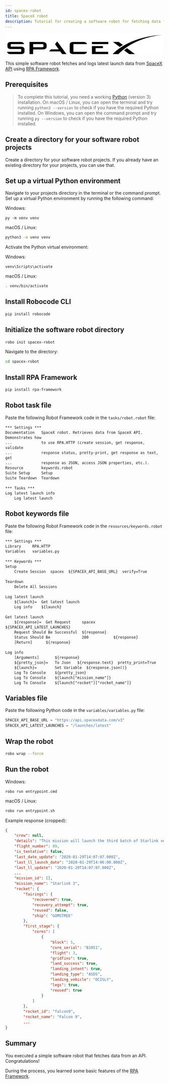 ```yaml
---
id: spacex-robot
title: SpaceX robot
description: Tutorial for creating a software robot for fetching data from SpaceX API.
---
```


![SpaceX logo](spacex-logo.png)

This simple software robot fetches and logs latest launch data from [SpaceX API](https://github.com/r-spacex/SpaceX-API) using [RPA Framework](https://pypi.org/project/rpa-framework/).

## Prerequisites

> To complete this tutorial, you need a working [Python](https://www.python.org/) (version 3) installation. On macOS / Linux, you can open the terminal and try running `python3 --version` to check if you have the required Python installed. On Windows, you can open the command prompt and try running `py --version` to check if you have the required Python installed.

## Create a directory for your software robot projects

Create a directory for your software robot projects. If you already have an existing directory for your projects, you can use that.

## Set up a virtual Python environment

Navigate to your projects directory in the terminal or the command prompt. Set up a virtual Python environment by running the following command:

Windows:

```
py -m venv venv
```

macOS / Linux:

```bash
python3 -m venv venv
```

Activate the Python virtual environment:

Windows:

```
venv\Scripts\activate
```

macOS / Linux:

```bash
. venv/bin/activate
```

## Install Robocode CLI

```bash
pip install robocode
```

## Initialize the software robot directory

```bash
robo init spacex-robot
```

Navigate to the directory:

```bash
cd spacex-robot
```

## Install RPA Framework

```bash
pip install rpa-framework
```

## Robot task file

Paste the following Robot Framework code in the `tasks/robot.robot` file:

```robot
*** Settings ***
Documentation   SpaceX robot. Retrieves data from SpaceX API. Demonstrates how
...             to use RPA.HTTP (create session, get response, validate
...             response status, pretty-print, get response as text, get
...             response as JSON, access JSON properties, etc.).
Resource        keywords.robot
Suite Setup     Setup
Suite Teardown  Teardown

*** Tasks ***
Log latest launch info
    Log latest launch

```

## Robot keywords file

Paste the following Robot Framework code in the `resources/keywords.robot` file:

```robot
*** Settings ***
Library     RPA.HTTP
Variables   variables.py

*** Keywords ***
Setup
    Create Session  spacex  ${SPACEX_API_BASE_URL}  verify=True

Teardown
    Delete All Sessions

Log latest launch
    ${launch}=  Get latest launch
    Log info    ${launch}

Get latest launch
    ${response}=  Get Request     spacex        ${SPACEX_API_LATEST_LAUNCHES}
    Request Should Be Successful  ${response}
    Status Should Be              200           ${response}
    [Return]      ${response}

Log info
    [Arguments]       ${response}
    ${pretty_json}=   To Json   ${response.text}  pretty_print=True
    ${launch}=        Set Variable  ${response.json()}
    Log To Console    ${pretty_json}
    Log To Console    ${launch["mission_name"]}
    Log To Console    ${launch["rocket"]["rocket_name"]}

```

## Variables file

Paste the following Python code in the `variables/variables.py` file:

```py
SPACEX_API_BASE_URL = "https://api.spacexdata.com/v3"
SPACEX_API_LATEST_LAUNCHES = "/launches/latest"

```

## Wrap the robot

```bash
robo wrap --force
```

## Run the robot

Windows:

```
robo run entrypoint.cmd
```

macOS / Linux:

```bash
robo run entrypoint.sh
```

Example response (cropped):

```json
{
    "crew": null,
    "details": "This mission will launch the third batch of Starlink version 1.0 satellites, from SLC-40, Cape Canaveral AFS. It is the fourth Starlink launch overall. The satellites will be delivered to low Earth orbit and will spend a few weeks maneuvering to their operational altitude of 550 km. The booster for this mission is expected to land on OCISLY.",
    "flight_number": 89,
    "is_tentative": false,
    "last_date_update": "2020-01-29T14:07:07.000Z",
    "last_ll_launch_date": "2020-01-29T14:06:00.000Z",
    "last_ll_update": "2020-01-29T14:07:07.000Z",
    ...
    "mission_id": [],
    "mission_name": "Starlink 3",
    "rocket": {
        "fairings": {
            "recovered": true,
            "recovery_attempt": true,
            "reused": false,
            "ship": "GOMSTREE"
        },
        "first_stage": {
            "cores": [
                {
                    "block": 5,
                    "core_serial": "B1051",
                    "flight": 3,
                    "gridfins": true,
                    "land_success": true,
                    "landing_intent": true,
                    "landing_type": "ASDS",
                    "landing_vehicle": "OCISLY",
                    "legs": true,
                    "reused": true
                }
            ]
        },
        "rocket_id": "falcon9",
        "rocket_name": "Falcon 9",
        ...
}
```

## Summary

You executed a simple software robot that fetches data from an API. Congratulations!

During the process, you learned some basic features of the [RPA Framework](https://pypi.org/project/rpa-framework/).
